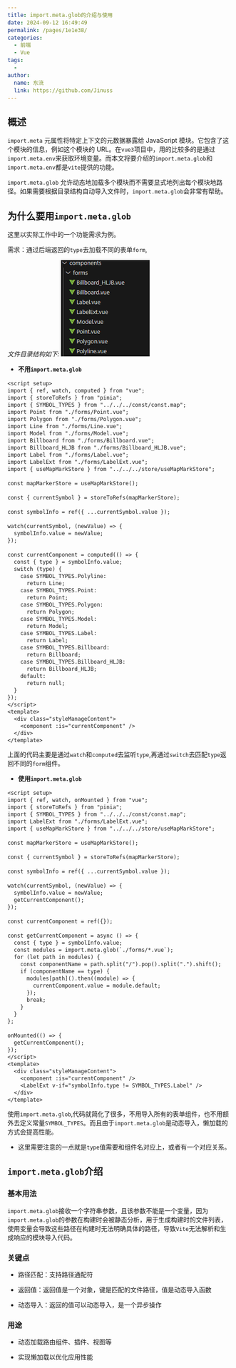 ```yaml
---
title: import.meta.glob的介绍与使用
date: 2024-09-12 16:49:49
permalink: /pages/1e1e38/
categories:
  - 前端
  - Vue
tags:
  -
author:
  name: 东流
  link: https://github.com/Jinuss
---
```


## 概述

`import.meta` 元属性将特定上下文的元数据暴露给 JavaScript 模块。它包含了这个模块的信息，例如这个模块的 URL。在`vue3`项目中，用的比较多的是通过`import.meta.env`来获取环境变量。而本文将要介绍的`import.meta.glob`和`import.meta.env`都是`vite`提供的功能。

`import.meta.glob` 允许动态地加载多个模块而不需要显式地列出每个模块地路径。如果需要根据目录结构自动导入文件时，`import.meta.glob`会非常有帮助。

## 为什么要用`import.meta.glob`

这里以实际工作中的一个功能需求为例。

需求：通过后端返回的`type`去加载不同的表单`form`,

*文件目录结构如下:*
<img src="../../Demo/image/import.meta.glob.png"/>

- **不用`import.meta.glob`**

```vue
<script setup>
import { ref, watch, computed } from "vue";
import { storeToRefs } from "pinia";
import { SYMBOL_TYPES } from "../../../const/const.map";
import Point from "./forms/Point.vue";
import Polygon from "./forms/Polygon.vue";
import Line from "./forms/Line.vue";
import Model from "./forms/Model.vue";
import Billboard from "./forms/Billboard.vue";
import Billboard_HLJB from "./forms/Billboard_HLJB.vue";
import Label from "./forms/Label.vue";
import LabelExt from "./forms/LabelExt.vue";
import { useMapMarkStore } from "../../../store/useMapMarkStore";

const mapMarkerStore = useMapMarkStore();

const { currentSymbol } = storeToRefs(mapMarkerStore);

const symbolInfo = ref({ ...currentSymbol.value });

watch(currentSymbol, (newValue) => {
  symbolInfo.value = newValue;
});

const currentComponent = computed(() => {
  const { type } = symbolInfo.value;
  switch (type) {
    case SYMBOL_TYPES.Polyline:
      return Line;
    case SYMBOL_TYPES.Point:
      return Point;
    case SYMBOL_TYPES.Polygon:
      return Polygon;
    case SYMBOL_TYPES.Model:
      return Model;
    case SYMBOL_TYPES.Label:
      return Label;
    case SYMBOL_TYPES.Billboard:
      return Billboard;
    case SYMBOL_TYPES.Billboard_HLJB:
      return Billboard_HLJB;
    default:
      return null;
  }
});
</script>
<template>
  <div class="styleManageContent">
    <component :is="currentComponent" />
  </div>
</template>
```

上面的代码主要是通过`watch`和`computed`去监听`type`,再通过`switch`去匹配`type`返回不同的`form`组件。

- **使用`import.meta.glob`**

```vue
<script setup>
import { ref, watch, onMounted } from "vue";
import { storeToRefs } from "pinia";
import { SYMBOL_TYPES } from "../../../const/const.map";
import LabelExt from "./forms/LabelExt.vue";
import { useMapMarkStore } from "../../../store/useMapMarkStore";

const mapMarkerStore = useMapMarkStore();

const { currentSymbol } = storeToRefs(mapMarkerStore);

const symbolInfo = ref({ ...currentSymbol.value });

watch(currentSymbol, (newValue) => {
  symbolInfo.value = newValue;
  getCurrentComponent();
});

const currentComponent = ref({});

const getCurrentComponent = async () => {
  const { type } = symbolInfo.value;
  const modules = import.meta.glob(`./forms/*.vue`);
  for (let path in modules) {
    const componentName = path.split("/").pop().split(".").shift();
    if (componentName == type) {
      modules[path]().then((module) => {
        currentComponent.value = module.default;
      });
      break;
    }
  }
};

onMounted(() => {
  getCurrentComponent();
});
</script>
<template>
  <div class="styleManageContent">
    <component :is="currentComponent" />
    <LabelExt v-if="symbolInfo.type != SYMBOL_TYPES.Label" />
  </div>
</template>
```

使用`import.meta.glob`,代码就简化了很多，不用导入所有的表单组件，也不用额外去定义常量`SYMBOL_TYPES`。而且由于`import.meta.glob`是动态导入，懒加载的方式会提高性能。

- 这里需要注意的一点就是`type`值需要和组件名对应上，或者有一个对应关系。

## `import.meta.glob`介绍

### 基本用法

`import.meta.glob`接收一个字符串参数，且该参数不能是一个变量，因为`import.meta.glob`的参数在构建时会被静态分析，用于生成构建时的文件列表，使用变量会导致这些路径在构建时无法明确具体的路径，导致`Vite`无法解析和生成响应的模块导入代码。

### 关键点

- 路径匹配：支持路径通配符

- 返回值：返回值是一个对象，键是匹配的文件路径，值是动态导入函数

- 动态导入：返回的值可以动态导入，是一个异步操作

### 用途

- 动态加载路由组件、插件、视图等

- 实现懒加载以优化应用性能

